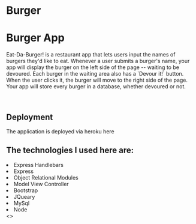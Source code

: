 # Burger
<h1>Burger App</h1>
<p> Eat-Da-Burger! is a restaurant app that lets users input the names of burgers they'd like to eat. Whenever a user submits a burger's name, your app will display the burger on the left side of the page -- waiting to be devoured. Each burger in the waiting area also has a `Devour it!` button. When the user clicks it, the burger will move to the right side of the page. Your app will store every burger in a database, whether devoured or not.<p>
<br>
<h2>Deployment</h2>
<p>The application is deployed via heroku here
<br>
<h2>The technologies I used here are:</h2>
<li>Express Handlebars</li>
<li>Express</li>
<li>Object Relational Modules</li>
<li>Model View Controller</li>
<li>Bootstrap</li>
<li>JQueary</li>
<li>MySql</li>
<li>Node</li>
<>